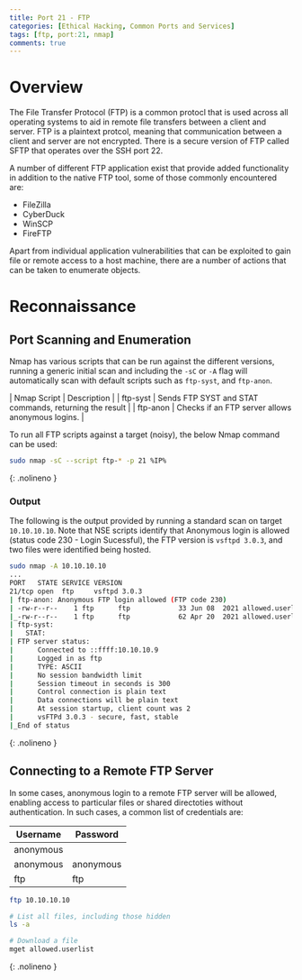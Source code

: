 ```yaml
---
title: Port 21 - FTP
categories: [Ethical Hacking, Common Ports and Services]
tags: [ftp, port:21, nmap]
comments: true
---
```


# Overview

The File Transfer Protocol (FTP) is a common protocl that is used across all operating systems to aid in remote file transfers between a client and server. FTP is a plaintext protcol, meaning that communication between a client and server are not encrypted. There is a secure version of FTP called SFTP that operates over the SSH port 22.

A number of different FTP application exist that provide added functionality in addition to the native FTP tool, some of those commonly encountered are:
- FileZilla
- CyberDuck
- WinSCP
- FireFTP

Apart from individual application vulnerabilities that can be exploited to gain file or remote access to a host machine, there are a number of actions that can be taken to enumerate objects.

# Reconnaissance

## Port Scanning and Enumeration

Nmap has various scripts that can be run against the different versions, running a generic initial scan and including the `-sC` or `-A` flag will automatically scan with default scripts such as `ftp-syst`, and `ftp-anon`.

| Nmap Script | Description |
| ftp-syst    | Sends FTP SYST and STAT commands, returning the result |
| ftp-anon    | Checks if an FTP server allows anonymous logins. |

To run all FTP scripts against a target (noisy), the below Nmap command can be used:

```bash
sudo nmap -sC --script ftp-* -p 21 %IP%
```
{: .nolineno }

### Output

The following is the output provided by running a standard scan on target `10.10.10.10`. Note that NSE scripts identify that Anonymous login is allowed (status code 230 - Login Sucessful), the FTP version is `vsftpd 3.0.3`, and two files were identified being hosted.

```bash
sudo nmap -A 10.10.10.10
...
PORT   STATE SERVICE VERSION
21/tcp open  ftp     vsftpd 3.0.3
| ftp-anon: Anonymous FTP login allowed (FTP code 230)
| -rw-r--r--    1 ftp      ftp            33 Jun 08  2021 allowed.userlist
|_-rw-r--r--    1 ftp      ftp            62 Apr 20  2021 allowed.userlist.passwd
| ftp-syst: 
|   STAT: 
| FTP server status:
|      Connected to ::ffff:10.10.10.9
|      Logged in as ftp
|      TYPE: ASCII
|      No session bandwidth limit
|      Session timeout in seconds is 300
|      Control connection is plain text
|      Data connections will be plain text
|      At session startup, client count was 2
|      vsFTPd 3.0.3 - secure, fast, stable
|_End of status
```
{: .nolineno }

## Connecting to a Remote FTP Server

In some cases, anonymous login to a remote FTP server will be allowed, enabling access to particular files or shared directoties without authentication. In such cases, a common list of credentials are:

| Username  | Password  |
| --------- | --------- |
| anonymous |           |
| anonymous | anonymous |
| ftp       | ftp       |

```bash
ftp 10.10.10.10

# List all files, including those hidden
ls -a

# Download a file
mget allowed.userlist
```
{: .nolineno }